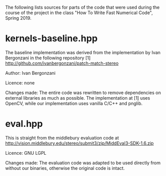The following lists sources for parts of the code that were used 
during the course of the project in the class 
"How To Write Fast Numerical Code", Spring 2019.


# kernels-baseline.hpp
The baseline implementation was derived from the 
implementation by Ivan Bergonzani in the following repository
[1] http://github.com/ivanbergonzani/patch-match-stereo

Author: Ivan Bergonzani

Licence: none

Changes made:
The entire code was rewritten to remove dependencies on external libraries
as much as possible. The implementation at [1] uses OpenCV,
while our implementation uses vanilla C/C++ and pnglib.


# eval.hpp
This is straight from the middlebury evaluation code at
http://vision.middlebury.edu/stereo/submit3/zip/MiddEval3-SDK-1.6.zip


Licence: GNU LGPL

Changes made:
The evaluation code was adapted to be used directly from without our binaries,
otherwise the original code is intact.


